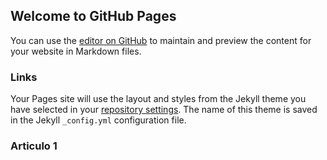 ## Welcome to GitHub Pages

You can use the [editor on GitHub](https://latamediaco.github.io/fantastic-octo-train/articulo2.html) to maintain and preview the content for your website in Markdown files.


### Links

Your Pages site will use the layout and styles from the Jekyll theme you have selected in your [repository settings](https://github.com/latamediaco/fantastic-octo-train/settings/pages). The name of this theme is saved in the Jekyll `_config.yml` configuration file.

### Articulo 1


